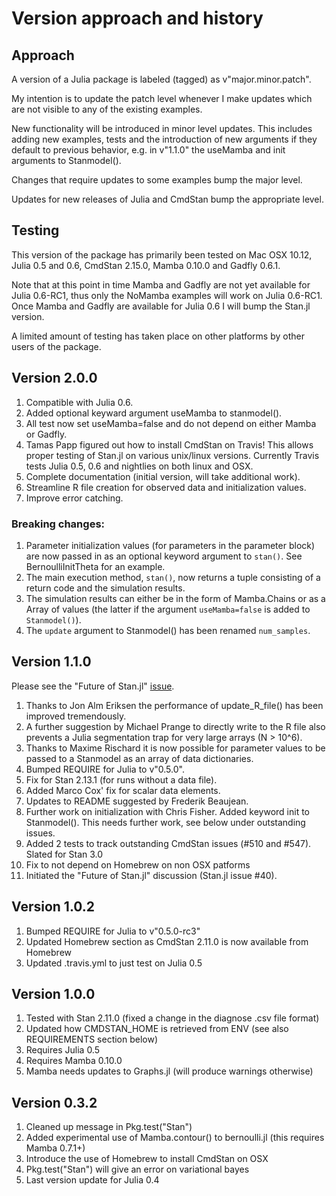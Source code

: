# Version approach and history

## Approach

A version of a Julia package is labeled (tagged) as v"major.minor.patch".

My intention is to update the patch level whenever I make updates which are not visible to any of the existing examples.

New functionality will be introduced in minor level updates. This includes adding new examples, tests and the introduction of new arguments if they default to previous behavior, e.g. in v"1.1.0" the useMamba and init arguments to Stanmodel().

Changes that require updates to some examples bump the major level.

Updates for new releases of Julia and CmdStan bump the appropriate level.

## Testing

This version of the package has primarily been tested on Mac OSX 10.12, Julia 0.5 and 0.6, CmdStan 2.15.0, Mamba 0.10.0 and Gadfly 0.6.1.

Note that at this point in time Mamba and Gadfly are not yet available for Julia 0.6-RC1, thus only the NoMamba examples will work on Julia 0.6-RC1. Once Mamba and Gadfly are available for Julia 0.6 I will bump the Stan.jl version.

A limited amount of testing has taken place on other platforms by other users of the package.

## Version 2.0.0

1. Compatible with Julia 0.6.
1. Added optional keyward argument useMamba to stanmodel().
1. All test now set useMamba=false and do not depend on either Mamba or Gadfly.
1. Tamas Papp figured out how to install CmdStan on Travis! This allows proper testing of Stan.jl on various unix/linux versions. Currently Travis tests Julia 0.5, 0.6 and nightlies on both linux and OSX.
1. Complete documentation (initial version, will take additional work).
2. Streamline R file creation for observed data and initialization values.
3. Improve error catching.

### Breaking changes:

1. Parameter initialization values (for parameters in the parameter block) are now passed in as an optional keyword argument to `stan()`. See BernoulliInitTheta for an example.
1. The main execution method, `stan()`, now returns a tuple consisting of a return code and the simulation results.
1. The simulation results can either be in the form of Mamba.Chains or as a Array of values (the latter if the argument `useMamba=false` is added to `Stanmodel()`).
1. The `update` argument to Stanmodel() has been renamed `num_samples`.

## Version 1.1.0

Please see the "Future of Stan.jl" [issue](https://github.com/goedman/Stan.jl/issues/40).
 
1. Thanks to Jon Alm Eriksen the performance of update_R_file() has been improved tremendously. 
1. A further suggestion by Michael Prange to directly write to the R file also prevents a Julia segmentation trap for very large arrays (N > 10^6).
1. Thanks to Maxime Rischard it is now possible for parameter values to be passed to a Stanmodel as an array of data dictionaries.
1. Bumped REQUIRE for Julia to v"0.5.0".
1. Fix for Stan 2.13.1 (for runs without a data file).
1. Added Marco Cox' fix for scalar data elements.
1. Updates to README suggested by Frederik Beaujean.
1. Further work on initialization with Chris Fisher. Added keyword init to Stanmodel(). This needs further work, see below under outstanding issues.
1. Added 2 tests to track outstanding CmdStan issues (#510 and #547). Slated for Stan 3.0
1. Fix to not depend on Homebrew on non OSX patforms
1. Initiated the "Future of Stan.jl" discussion (Stan.jl issue #40).

## Version 1.0.2

1. Bumped REQUIRE for Julia to v"0.5.0-rc3"
2. Updated Homebrew section as CmdStan 2.11.0 is now available from Homebrew
3. Updated .travis.yml to just test on Julia 0.5

## Version 1.0.0

1. Tested with Stan 2.11.0 (fixed a change in the diagnose .csv file format)
2. Updated how CMDSTAN_HOME is retrieved from ENV (see also REQUIREMENTS section below)
3. Requires Julia 0.5
4. Requires Mamba 0.10.0
5. Mamba needs updates to Graphs.jl (will produce warnings otherwise)

## Version 0.3.2

1. Cleaned up message in Pkg.test("Stan")
2. Added experimental use of Mamba.contour() to bernoulli.jl (this requires Mamba 0.7.1+)
3. Introduce the use of Homebrew to install CmdStan on OSX
4. Pkg.test("Stan") will give an error on variational bayes
5. Last version update for Julia 0.4



